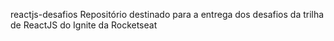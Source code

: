 reactjs-desafios
Repositório destinado para a entrega dos desafios da trilha de ReactJS do Ignite da Rocketseat  
